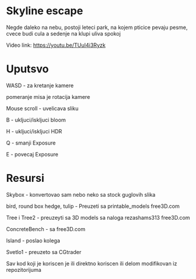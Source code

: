 # Skyline escape
Negde daleko na nebu, postoji leteci park, na kojem pticice pevaju pesme, cvece budi cula a sedenje na klupi uliva spokoj 

Video link: https://youtu.be/TUuI4i3Ryzk
# Uputsvo
WASD - za kretanje kamere

pomeranje misa je rotacija kamere

Mouse scroll - uvelicava sliku

B - ukljuci/iskljuci bloom

H - ukljuci/iskljuci HDR

Q - smanji Exposure

E - povecaj Exposure
# Resursi
Skybox - konvertovao sam nebo neko sa stock guglovih slika
 
bird, round box hedge, tulip - Preuzeti sa printable_models free3D.com

Tree i Tree2 - preuzeyti sa 3D models sa naloga rezashams313 free3D.com

ConcreteBench - sa free3D.com

Island - poslao kolega

Svetlo1 - preuzeto sa CGtrader

Sav kod koji je koriscen je ili direktno koriscen ili delom modifikovan iz repozitorijuma

